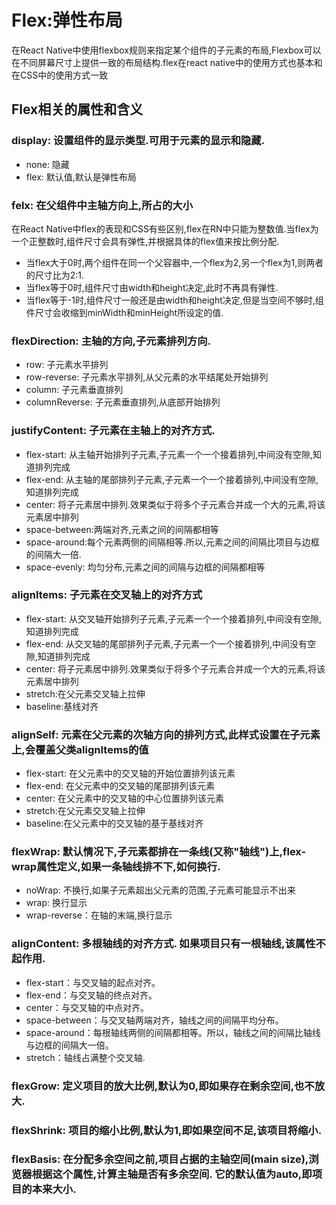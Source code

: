 # Flex:弹性布局

在React Native中使用flexbox规则来指定某个组件的子元素的布局,Flexbox可以在不同屏幕尺寸上提供一致的布局结构.flex在react native中的使用方式也基本和在CSS中的使用方式一致

## Flex相关的属性和含义

### display: 设置组件的显示类型.可用于元素的显示和隐藏.
* none: 隐藏
* flex: 默认值,默认是弹性布局

### felx: 在父组件中主轴方向上,所占的大小

在React Native中flex的表现和CSS有些区别,flex在RN中只能为整数值.当flex为一个正整数时,组件尺寸会具有弹性,并根据具体的flex值来按比例分配.

* 当flex大于0时,两个组件在同一个父容器中,一个flex为2,另一个flex为1,则两者的尺寸比为2:1.
* 当flex等于0时,组件尺寸由width和height决定,此时不再具有弹性.
* 当flex等于-1时,组件尺寸一般还是由width和height决定,但是当空间不够时,组件尺寸会收缩到minWidth和minHeight所设定的值.

### flexDirection: 主轴的方向,子元素排列方向.

* row: 子元素水平排列
* row-reverse: 子元素水平排列,从父元素的水平结尾处开始排列
* column: 子元素垂直排列
* columnReverse: 子元素垂直排列,从底部开始排列

### justifyContent: 子元素在主轴上的对齐方式.

* flex-start: 从主轴开始排列子元素,子元素一个一个接着排列,中间没有空隙,知道排列完成
* flex-end: 从主轴的尾部排列子元素,子元素一个一个接着排列,中间没有空隙,知道排列完成
* center: 将子元素居中排列.效果类似于将多个子元素合并成一个大的元素,将该元素居中排列
* space-between:两端对齐,元素之间的间隔都相等
* space-around:每个元素两侧的间隔相等.所以,元素之间的间隔比项目与边框的间隔大一倍.
* space-evenly: 均匀分布,元素之间的间隔与边框的间隔都相等

### alignItems: 子元素在交叉轴上的对齐方式

* flex-start: 从交叉轴开始排列子元素,子元素一个一个接着排列,中间没有空隙,知道排列完成
* flex-end: 从交叉轴的尾部排列子元素,子元素一个一个接着排列,中间没有空隙,知道排列完成
* center: 将子元素居中排列.效果类似于将多个子元素合并成一个大的元素,将该元素居中排列
* stretch:在父元素交叉轴上拉伸
* baseline:基线对齐

### alignSelf: 元素在父元素的次轴方向的排列方式,此样式设置在子元素上,会覆盖父类alignItems的值

* flex-start: 在父元素中的交叉轴的开始位置排列该元素
* flex-end: 在父元素中的交叉轴的尾部排列该元素
* center: 在父元素中的交叉轴的中心位置排列该元素
* stretch:在父元素交叉轴上拉伸
* baseline:在父元素中的交叉轴的基于基线对齐

### flexWrap: 默认情况下,子元素都排在一条线(又称"轴线")上,flex-wrap属性定义,如果一条轴线排不下,如何换行.

* noWrap: 不换行,如果子元素超出父元素的范围,子元素可能显示不出来
* wrap: 换行显示
* wrap-reverse：在轴的末端,换行显示

### alignContent: 多根轴线的对齐方式. 如果项目只有一根轴线,该属性不起作用.
* flex-start：与交叉轴的起点对齐。
* flex-end：与交叉轴的终点对齐。
* center：与交叉轴的中点对齐。
* space-between：与交叉轴两端对齐，轴线之间的间隔平均分布。
* space-around：每根轴线两侧的间隔都相等。所以，轴线之间的间隔比轴线与边框的间隔大一倍。
* stretch：轴线占满整个交叉轴.

### flexGrow: 定义项目的放大比例,默认为0,即如果存在剩余空间,也不放大.

### flexShrink: 项目的缩小比例,默认为1,即如果空间不足,该项目将缩小.

### flexBasis: 在分配多余空间之前,项目占据的主轴空间(main size),浏览器根据这个属性,计算主轴是否有多余空间. 它的默认值为auto,即项目的本来大小.
